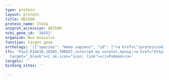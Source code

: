 ```yaml
---
type: protein
layout: protein
title: Q61500
protein_name: Itm2a
uniprot_accession: Q61500
ncbi_gene_id: '16431'
organism: Mus musculus
function: target gene
orthologs: '[{"species": "Homo sapiens", "id": ["<a href=\"/protein/o43736\">O43736</a>"]}, {"species": "Rattus norvegicus", "id": ["Q4KLJ2"]}]'
tfs: 'Pax3,P24610,18505,TRRUST,inferred by curator,&ensp;<a href="https://www.ncbi.nlm.nih.gov/pubmed/?term=29087512%5Buid%5D+OR+23650549%5Buid%5D"
  target="_blank"><i uk-icon="icon: link"></i>Pubmed</a>'
targets: ''
binding_sites: ''

---
```

